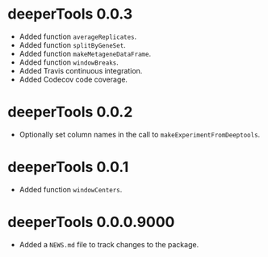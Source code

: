 # deeperTools 0.0.3

* Added function `averageReplicates`.
* Added function `splitByGeneSet`.
* Added function `makeMetageneDataFrame`.
* Added function `windowBreaks`.
* Added Travis continuous integration.
* Added Codecov code coverage.

# deeperTools 0.0.2

* Optionally set column names in the call to `makeExperimentFromDeeptools`.

# deeperTools 0.0.1

* Added function `windowCenters`.

# deeperTools 0.0.0.9000

* Added a `NEWS.md` file to track changes to the package.

